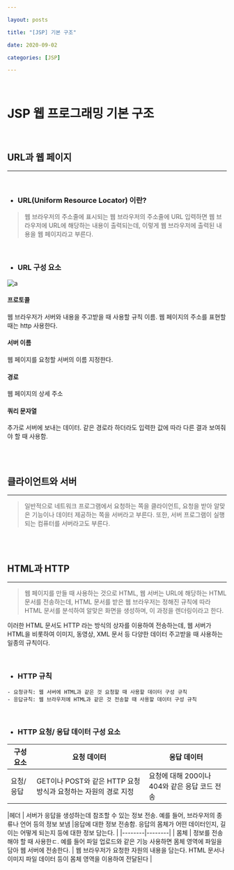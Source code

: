 ```yaml
---

layout: posts

title: "[JSP] 기본 구조"

date: 2020-09-02

categories: [JSP]

---
```


<br>

# JSP 웹 프로그래밍 기본 구조

<br>

## URL과 웹 페이지

- - -

<br>

- ### URL(Uniform Resource Locator) 이란?

> 웹 브라우저의 주소줄에 표시되는  웹 브라우저의 주소줄에 URL 입력하면 웹 브라우저에 URL에 해당하는 내용이 출력되는데, 이렇게 웹 브라우저에 출력된 내용을 웹 페이지라고 부른다.

<br>

- ### URL 구성 요소

![a](https://user-images.githubusercontent.com/67821750/92249024-729cae80-ef04-11ea-8c8d-a5c8a6d711d5.png)


#### 프로토콜
웹 브라우저가 서버와 내용을 주고받을 때 사용할 규칙 이름. 웹 페이지의 주소를 표현할 때는 http 사용한다.

#### 서버 이름
웹 페이지를 요청할 서버의 이름 지정한다.

#### 경로
웹 페이지의 상세 주소

#### 쿼리 문자열
추가로 서버에 보내는 데이터. 같은 경로라 하더라도 입력한 값에 따라 다른 결과 보여줘야 할 때 사용함.

<br>

<br>

## 클라이언트와 서버

- - -

> 일반적으로 네트워크 프로그램에서 요청하는 쪽을 클라이언트, 요청을 받아 알맞은 기능이나 데이터 제공하는 쪽을 서버라고 부른다. 또한, 서버 프로그램이 실행되는 컴퓨터를 서버라고도 부른다.

<br>

<br>

## HTML과 HTTP

- - -

> 웹 페이지를 만들 때 사용하는 것으로 HTML, 웹 서버는 URL에 해당하는 HTML 문서를 전송하는데, HTML 문서를 받은 웹 브라우저는 정해진 규칙에 따라 HTML 문서를 분석하여 알맞은 화면을 생성하며, 이 과정을 렌더링이라고 한다.

이러한 HTML 문서도 HTTP 라는 방식의 상자를 이용하여 전송하는데, 웹 서버가 HTML을 비롯하여 이미지, 동영상, XML 문서 등 다양한 데이터 주고받을 때 사용하는 일종의 규칙이다.

<br>

- ### HTTP 규칙

```
- 요청규칙: 웹 서버에 HTML과 같은 것 요청할 때 사용할 데이터 구성 규칙
- 응답규칙: 웹 브라우저에 HTML과 같은 것 전송할 때 사용할 데이터 구성 규칙
```

<br>

- ### HTTP 요청/ 응답 데이터 구성 요소

| 구성요소 | 요청 데이터 | 응답 데이터 |
|--------|--------|--------|
|요청/ 응답   |   GET이나 POST와 같은 HTTP 요청 방식과 요청하는 자원의 경로 지정     | 요청에 대해 200이나 404와 같은 응답 코드 전송 |

|헤더        |    서버가 응답을 생성하는데 참조할 수 있는 정보 전송. 예를 들어, 브라우저의 종류나 언어 등의 정보 보냄    |응답에 대한 정보 전송함. 응답의 몸체가 어떤 데이터인지, 길이는 어떻게 되는지 등에 대한 정보 담는다.  |
|--------|--------|
|  몸체      | 정보를 전송해야 할 때 사용한ㄷ. 예를 들어 파일 업로드와 같은 기능 사용하면 몸체 영역에 파일을 담아 웹 서버에 전송한다.       | 웹 브라우저가 요청한 자원의 내용을 담는다. HTML 문서나 이미지 파일 데이터 등이 몸체 영역을 이용하여 전달된다 |


<br>

<br>
